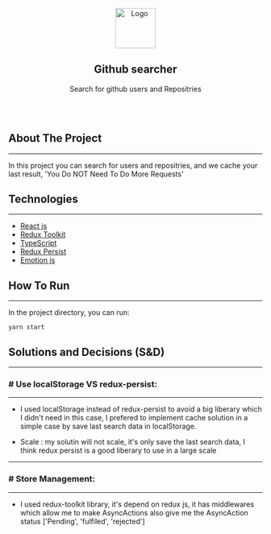 <p align="center">
  <a href="https://github.com/othneildrew/Best-README-Template">
    <img src="https://cdn4.iconfinder.com/data/icons/iconsimple-logotypes/512/github-512.png" alt="Logo" width="80" height="80">
  </a>

  <h2 align="center">Github searcher</h2>
  <p align="center">
    Search for github users and Repositries
    <br />
  </p>
</p>
    <br />
    <br />

## About The Project

---

In this project you can search for users and repositries, and we cache your last result, 'You Do NOT Need To Do More Requests'

## Technologies

---

- [React js](https://reactjs.org/)
- [Redux Toolkit](https://redux-toolkit.js.org/)
- [TypeScript](https://www.typescriptlang.org/)
- [Redux Persist](https://github.com/rt2zz/redux-persist)
- [Emotion js](https://emotion.sh/docs/introduction)

## How To Run

---

In the project directory, you can run:

`yarn start`

## Solutions and Decisions (S&D)

---

### # Use localStorage VS redux-persist:

---

- I used localStorage instead of redux-persist to avoid a big liberary which I didn't need in this case, I prefered to implement cache solution in a simple case by save last search data in localStorage.

- Scale : my solutin will not scale, it's only save the last search data, I think redux persist is a good liberary to use in a large scale

---

### # Store Management:

---

- I used redux-toolkit library, it's depend on redux js, it has middlewares which allow me to make AsyncActions also give me the AsyncAction status ['Pending', 'fulfiled', 'rejected']
